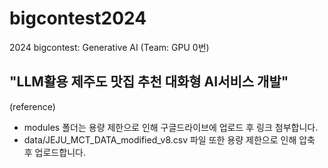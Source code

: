 # bigcontest2024
2024 bigcontest: Generative AI (Team: GPU 0번)

## "LLM활용 제주도 맛집 추천 대화형 AI서비스 개발"

(reference)
- modules 폴더는 용량 제한으로 인해 구글드라이브에 업로드 후 링크 첨부합니다.
- data/JEJU_MCT_DATA_modified_v8.csv 파일 또한 용량 제한으로 인해 압축 후 업로드합니다.

